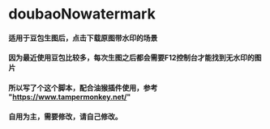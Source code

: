 # doubaoNowatermark
#### 适用于豆包生图后，点击下载原图带水印的场景
#### 因为最近使用豆包比较多，每次生图之后都会需要F12控制台才能找到无水印的图片
####  所以写了个这个脚本，配合油猴插件使用，参考 "https://www.tampermonkey.net/"
####  自用为主，需要修改，请自己修改。
